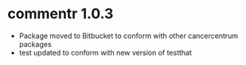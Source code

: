 # commentr 1.0.3

* Package moved to Bitbucket to conform with other cancercentrum packages
* test updated to conform with new version of testthat



